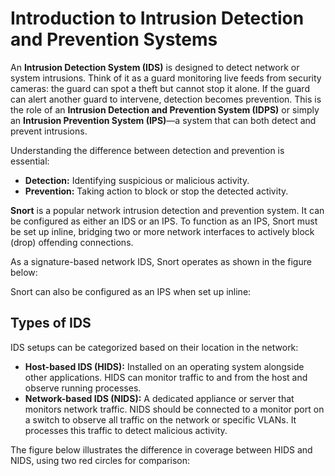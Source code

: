 # Introduction to Intrusion Detection and Prevention Systems

An **Intrusion Detection System (IDS)** is designed to detect network or system intrusions. Think of it as a guard monitoring live feeds from security cameras: the guard can spot a theft but cannot stop it alone. If the guard can alert another guard to intervene, detection becomes prevention. This is the role of an **Intrusion Detection and Prevention System (IDPS)** or simply an **Intrusion Prevention System (IPS)**—a system that can both detect and prevent intrusions.

Understanding the difference between detection and prevention is essential:

- **Detection:** Identifying suspicious or malicious activity.
- **Prevention:** Taking action to block or stop the detected activity.

**Snort** is a popular network intrusion detection and prevention system. It can be configured as either an IDS or an IPS. To function as an IPS, Snort must be set up inline, bridging two or more network interfaces to actively block (drop) offending connections.

As a signature-based network IDS, Snort operates as shown in the figure below:

<!-- Insert IDS diagram here -->

Snort can also be configured as an IPS when set up inline:

<!-- Insert IPS diagram here -->

## Types of IDS

IDS setups can be categorized based on their location in the network:

- **Host-based IDS (HIDS):** Installed on an operating system alongside other applications. HIDS can monitor traffic to and from the host and observe running processes.
- **Network-based IDS (NIDS):** A dedicated appliance or server that monitors network traffic. NIDS should be connected to a monitor port on a switch to observe all traffic on the network or specific VLANs. It processes this traffic to detect malicious activity.

The figure below illustrates the difference in coverage between HIDS and NIDS, using two red circles for comparison:

<!-- Insert HIDS vs NIDS coverage diagram here -->

